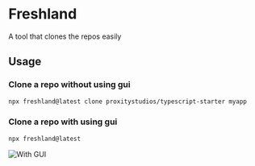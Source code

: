 # Freshland

A tool that clones the repos easily

## Usage

### Clone a repo without using gui

```bash
npx freshland@latest clone proxitystudios/typescript-starter myapp
```

### Clone a repo with using gui

```bash
npx freshland@latest
```

![With GUI](./assets/with-gui.PNG "With GUI")
